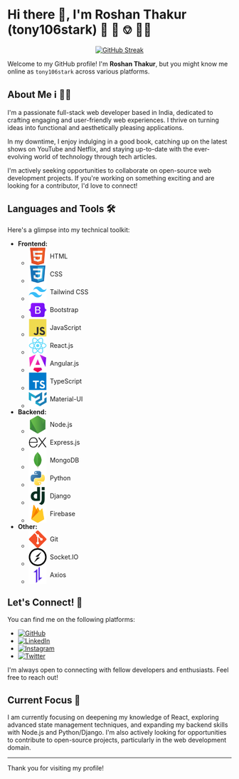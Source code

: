# Hi there 👋, I'm Roshan Thakur (tony106stark) 👤 🚀 ⎊ 👨‍💻

<div align="center">
  
[![GitHub Streak](https://streak-stats.demolab.com/?user=Tony106Stark&theme=highcontrast&border_radius=20&card_width=500&card_height=200)](https://git.io/streak-stats)
<!-- <a href="https://git.io/streak-stats"><img src="https://streak-stats.demolab.com?user=Tony106Stark&theme=highcontrast&border_radius=20&card_width=500&card_height=200" alt="GitHub Streak" /></a> -->
<!-- [![GitHub Stats](https://github-readme-stats.vercel.app/api?username=tony106stark&show_icons=true&theme=dark)](https://github.com/anuraghazra/github-readme-stats)
[![Top Langs](https://github-readme-stats.vercel.app/api/top-langs/?username=tony106stark&layout=compact&theme=dark)](https://github.com/anuraghazra/github-readme-stats) -->

</div>

Welcome to my GitHub profile! I'm **Roshan Thakur**, but you might know me online as `tony106stark` across various platforms.

## About Me ℹ️ 👨‍💻

I'm a passionate full-stack web developer based in India, dedicated to crafting engaging and user-friendly web experiences. I thrive on turning ideas into functional and aesthetically pleasing applications.

In my downtime, I enjoy indulging in a good book, catching up on the latest shows on YouTube and Netflix, and staying up-to-date with the ever-evolving world of technology through tech articles.

I'm actively seeking opportunities to collaborate on open-source web development projects. If you're working on something exciting and are looking for a contributor, I'd love to connect!

## Languages and Tools 🛠️

Here's a glimpse into my technical toolkit:

*   **Frontend:**
    *   <div style="display: flex; align-items: center;">
          <img src="https://github.com/devicons/devicon/blob/master/icons/html5/html5-original.svg" title="HTML5" alt="HTML" width="40" height="40"/>&nbsp;
          HTML
        </div>
    *   <div style="display: flex; align-items: center;">
          <img src="https://github.com/devicons/devicon/blob/master/icons/css3/css3-original.svg" title="CSS3" alt="CSS" width="40" height="40" />&nbsp;
          CSS
        </div>
    *   <div style="display: flex; align-items: center;">
          <img src="https://github.com/devicons/devicon/blob/master/icons/tailwindcss/tailwindcss-original.svg" title="Tailwind CSS" alt="Tailwind" width="40" height="40" />&nbsp;
          Tailwind CSS
        </div>
    *   <div style="display: flex; align-items: center;">
          <img src="https://github.com/devicons/devicon/blob/master/icons/bootstrap/bootstrap-original.svg" title="Bootstrap" alt="Bootstrap" width="40" height="40" />&nbsp;
          Bootstrap
        </div>
    *   <div style="display: flex; align-items: center;">
          <img src="https://github.com/devicons/devicon/blob/master/icons/javascript/javascript-original.svg" title="JavaScript" alt="JavaScript" width="40" height="40" />&nbsp;
          JavaScript
        </div>
    *   <div style="display: flex; align-items: center;">
          <img src="https://github.com/devicons/devicon/blob/master/icons/react/react-original.svg" title="React" alt="React" width="40" height="40" />&nbsp;
          React.js
        </div>
    *   <div style="display: flex; align-items: center;">
          <img src="https://github.com/devicons/devicon/blob/master/icons/angular/angular-original.svg" title="Angular" alt="Angular" width="40" height="40" />&nbsp;
          Angular.js
        </div>
    *   <div style="display: flex; align-items: center;">
          <img src="https://github.com/devicons/devicon/blob/master/icons/typescript/typescript-original.svg" title="TypeScript" alt="TypeScript" width="40" height="40" />&nbsp;
          TypeScript
        </div>
    <!--*   <div style="display: flex; align-items: center;">
          <img src="example" title="Video.js" alt="Video.js" width="40" height="40" />&nbsp;
          Video.js
        </div> -->
    *   <div style="display: flex; align-items: center;">
          <img src="https://github.com/devicons/devicon/blob/master/icons/materialui/materialui-original.svg" title="Material-UI" alt="Material-UI" width="40" height="40" />&nbsp;
          Material-UI
        </div>
    <!--*   <div style="display: flex; align-items: center;">
          <img src="example" title="CodeMirror" alt="CodeMirror" width="40" height="40" />&nbsp;
          CodeMirror/Monaco Editor
        </div> -->
    <!--*   <div style="display: flex; align-items: center;">
          <img src="example" title="Chart.js" alt="Chart.js" width="40" height="40" />&nbsp;
          Chart.js
        </div> -->
    <!--*   <div style="display: flex; align-items: center;">
          <img src="example" title="React Boardgame" alt="React Boardgame" width="40" height="40" />&nbsp;
          React Boardgame
        </div> -->
*   **Backend:**
    *   <div style="display: flex; align-items: center;">
          <img src="https://github.com/devicons/devicon/blob/master/icons/nodejs/nodejs-original.svg" title="Node.js" alt="Node.js" width="40" height="40" />&nbsp;
          Node.js
        </div>
    *   <div style="display: flex; align-items: center;">
          <img src="https://github.com/devicons/devicon/blob/master/icons/express/express-original.svg" title="Express.js" alt="Express.js" width="40" height="40" />&nbsp;
          Express.js
        </div>
    *   <div style="display: flex; align-items: center;">
          <img src="https://github.com/devicons/devicon/blob/master/icons/mongodb/mongodb-original.svg" title="MongoDB" alt="MongoDB" width="40" height="40" />&nbsp;
          MongoDB
        </div>
    *   <div style="display: flex; align-items: center;">
          <img src="https://github.com/devicons/devicon/blob/master/icons/python/python-original.svg" title="Python" alt="Python" width="40" height="40" />&nbsp;
          Python
        </div>
    *   <div style="display: flex; align-items: center;">
          <img src="https://github.com/devicons/devicon/blob/master/icons/django/django-plain.svg" title="Django" alt="Django" width="40" height="40" />&nbsp;
          Django
        </div>
    *   <div style="display: flex; align-items: center;">
          <img src="https://github.com/devicons/devicon/blob/master/icons/firebase/firebase-original.svg" title="Firebase" alt="Firebase" width="40" height="40" />&nbsp;
          Firebase
        </div>
*   **Other:**
    *   <div style="display: flex; align-items: center;">
          <img src="https://github.com/devicons/devicon/blob/master/icons/git/git-original.svg" title="Git" alt="Git" width="40" height="40" />&nbsp;
          Git
        </div>
    *   <div style="display: flex; align-items: center;">
          <img src="https://github.com/devicons/devicon/blob/master/icons/socketio/socketio-original.svg" title="Socket.IO" alt="Socket.IO" width="40" height="40" />&nbsp;
          Socket.IO
        </div>
    <!--*   <div style="display: flex; align-items: center;">
          <img src="example" title="NLTK" alt="NLTK" width="40" height="40" />&nbsp;
          NLTK (Natural Language Toolkit)
        </div> -->
    <!--*   <div style="display: flex; align-items: center;">
          <img src="example" title="BERT" alt="BERT" width="40" height="40" />&nbsp;
          Pre-trained sentiment analysis models (BERT, RoBERTa)
        </div> -->
    <!--*  <div style="display: flex; align-items: center;">
          <img src="example" title="Boardgame.io" alt="Boardgame.io" width="40" height="40" />&nbsp;
          Boardgame.io
        </div> -->
    *  <div style="display: flex; align-items: center;">
          <img src="https://github.com/devicons/devicon/blob/master/icons/axios/axios-plain.svg" title="Axios" alt="Axios" width="40" height="40" />&nbsp;
          Axios
        </div>

## Let's Connect! 🔗

You can find me on the following platforms:

*   [![GitHub](https://img.shields.io/badge/github-tony106stark-gray.svg?style=flat&logo=github)](https://github.com/tony106stark)
*   [![LinkedIn](https://img.shields.io/badge/linkedin-tony106stark-blue.svg?style=flat&logo=linkedin&logoColor=white)](https://www.linkedin.com/in/tony106stark)
*   [![Instagram](https://img.shields.io/badge/instagram-tony106stark-E1306C?style=flat&logo=instagram&logoColor=white)](https://www.instagram.com/tony106stark)
*   [![Twitter](https://img.shields.io/badge/twitter-@Tony106Stark-1DA1F2?style=flat&logo=twitter&logoColor=white)](https://twitter.com/Tony106Stark)

I'm always open to connecting with fellow developers and enthusiasts. Feel free to reach out!

<!-- ## My Contributions 🌟

*(This section can be added later as you contribute to open source or have noteworthy projects)*

*   *(Example: Contributed to the documentation of Project X)* -->

<!-- ## My Certifications 📑 -->

## Current Focus 🎯

I am currently focusing on deepening my knowledge of React, exploring advanced state management techniques, and expanding my backend skills with Node.js and Python/Django. I'm also actively looking for opportunities to contribute to open-source projects, particularly in the web development domain.

---

Thank you for visiting my profile!

<div id="counter" align="center">
  <img src="https://komarev.com/ghpvc/?username=tony106stark&style=flat-square&color=blue" alt=""/>
</div>
